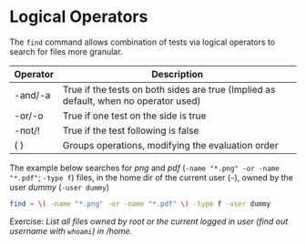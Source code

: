 # Logical Operators
The `find` command allows combination of tests via logical operators to search for files more granular.

| **Operator**  | **Description**                                                                       |
|---            |---                                                                                    |
| -and/-a       | True if the tests on both sides are true (Implied as default, when no operator used)  |
| -or/-o        | True if one test on the side is true                                                  |
| -not/!        | True if the test following is false                                                   |
| ( )           | Groups operations, modifying the evaluation order                                     |

The example below searches for *png* and *pdf* (`-name "*.png" -or -name "*.pdf"`; `-type f`) files, in the home dir of the current user (`~`), owned by the user *dummy* (`-user dummy`)

``` bash
find ~ \( -name "*.png" -or -name "*.pdf" \) -type f -user dummy
```

Exercise:
*List all files owned by root or the current logged in user (find out username with `whoami`) in /home.*
